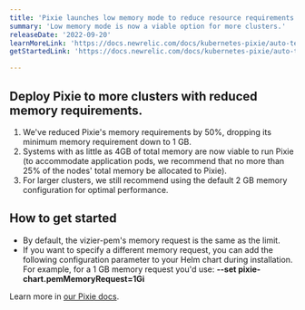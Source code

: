 ```yaml
---
title: 'Pixie launches low memory mode to reduce resource requirements'
summary: 'Low memory mode is now a viable option for more clusters.'
releaseDate: '2022-09-20'
learnMoreLink: 'https://docs.newrelic.com/docs/kubernetes-pixie/auto-telemetry-pixie/advanced-configuration/manage-pixie-memory' 
getStartedLink: 'https://docs.newrelic.com/docs/kubernetes-pixie/auto-telemetry-pixie/install-auto-telemetry-pixie'

---
```


## Deploy Pixie to more clusters with reduced memory requirements.

1. We've reduced Pixie's memory requirements by 50%, dropping its minimum memory requirement down to 1 GB.
2. Systems with as little as 4GB of total memory are now viable to run Pixie (to accommodate application pods, we recommend that no more than 25% of the nodes' total memory be allocated to Pixie).
3. For larger clusters, we still recommend using the default 2 GB memory configuration for optimal performance.

## How to get started

* By default, the vizier-pem's memory request is the same as the limit. 
* If you want to specify a different memory request, you can add the following configuration parameter to your Helm chart during installation. For example, for a 1 GB memory request you'd use: **--set pixie-chart.pemMemoryRequest=1Gi**

Learn more in [our Pixie docs](https://docs.newrelic.com/docs/kubernetes-pixie/auto-telemetry-pixie/advanced-configuration/manage-pixie-memory/).
